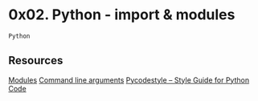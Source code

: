 # 0x02. Python - import & modules
`Python`

## Resources
[Modules](https://intranet.alxswe.com/rltoken/SY-cMfnwbHoPFaJ-D_LWig)
[Command line arguments](https://intranet.alxswe.com/rltoken/5e3TphtJ6WSVkWsdd2eX_A)
[Pycodestyle – Style Guide for Python Code](https://intranet.alxswe.com/rltoken/FlkAJ_kPXHC4Y65WrRvA4A)